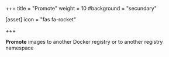 +++
title = "Promote"
weight = 10
#background = "secundary"

[asset]
 icon = "fas fa-rocket"

+++

**Promote** images to another Docker registry or to another registry namespace